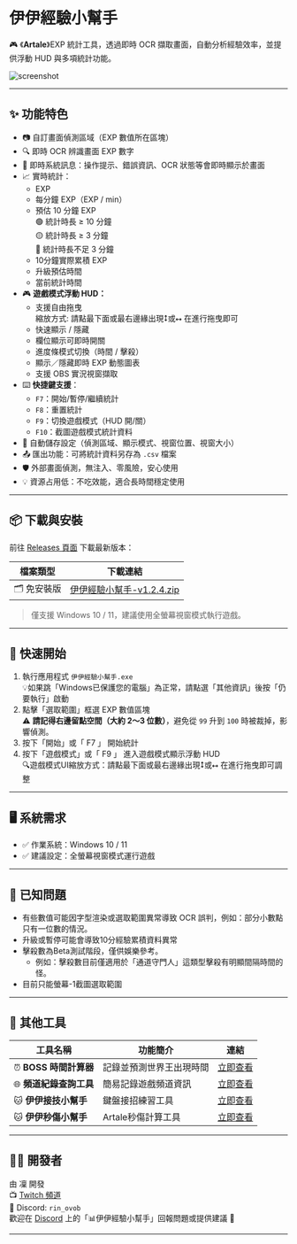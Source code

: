 # 伊伊經驗小幫手

🎮 《**Artale**》EXP 統計工具，透過即時 OCR 擷取畫面，自動分析經驗效率，並提供浮動 HUD 與多項統計功能。

![screenshot](https://cdn.discordapp.com/attachments/961270197409415282/1389219046087590060/2025-06-30_201644.png?ex=6863d28f&is=6862810f&hm=83ab4bd0c968985d81ea38e6a3df37d36b84411ff19842cb1cba70516551c5d5&)


---

## ✨ 功能特色
- 📷 自訂畫面偵測區域（EXP 數值所在區塊）
- 🔍 即時 OCR 辨識畫面 EXP 數字
- 💬 即時系統訊息：操作提示、錯誤資訊、OCR 狀態等會即時顯示於畫面
- 📈 實時統計：
  - EXP
  - 每分鐘 EXP（EXP / min）
  - 預估 10 分鐘 EXP  
    🟢 統計時長 ≥ 10 分鐘  
    🟡 統計時長 ≥ 3 分鐘  
    🔴 統計時長不足 3 分鐘 
  - 10分鐘實際累積 EXP  
  - 升級預估時間  
  - 當前統計時間
- 🎮 **遊戲模式浮動 HUD：**
  - 支援自由拖曳  
    縮放方式: 請點最下面或最右邊緣出現⭥或⭤ 在進行拖曳即可
  - 快速顯示 / 隱藏
  - 欄位顯示可即時開關
  - 進度條模式切換（時間 / 擊殺）
  - 顯示／隱藏即時 EXP 動態圖表
  - 支援 OBS 實況視窗擷取
- ⌨️ **快捷鍵支援**：
  - `F7`：開始/暫停/繼續統計  
  - `F8`：重置統計  
  - `F9`：切換遊戲模式（HUD 開/關）
  - `F10`：截圖遊戲模式統計資料
- 💾 自動儲存設定（偵測區域、顯示模式、視窗位置、視窗大小）
- 📤 匯出功能：可將統計資料另存為 `.csv` 檔案
- 🛡️ 外部畫面偵測，無注入、零風險，安心使用
- 💡 資源占用低：不吃效能，適合長時間穩定使用

---

## 📦 下載與安裝

前往 [Releases 頁面](https://github.com/Rin2ec/ee-exp-helper/releases) 下載最新版本：

| 檔案類型 | 下載連結 |
|----------|-----------|
| 🗂️ 免安裝版 | [伊伊經驗小幫手-v1.2.4.zip](https://drive.google.com/file/d/1miivXD1BX19yIbEgJG5x4cDWH3E-Ezqx/view?usp=sharing) |

> 僅支援 Windows 10 / 11，建議使用全螢幕視窗模式執行遊戲。

---

## 🚀 快速開始

1. 執行應用程式 `伊伊經驗小幫手.exe`  
   💡如果跳「Windows已保護您的電腦」為正常，請點選「其他資訊」後按「仍要執行」啟動
2. 點擊「選取範圍」框選 EXP 數值區塊  
   ⚠️ **請記得右邊留點空間（大約 2～3 位數）**，避免從 `99` 升到 `100` 時被裁掉，影響偵測。
3. 按下「開始」或「 F7 」 開始統計
4. 按下「遊戲模式」或「 F9 」 進入遊戲模式顯示浮動 HUD  
   🔍遊戲模式UI縮放方式：請點最下面或最右邊緣出現⭥或⭤ 在進行拖曳即可調整

---

## 🖥️ 系統需求

- ✅ 作業系統：Windows 10 / 11
- ✅ 建議設定：全螢幕視窗模式運行遊戲

---

## 🐞 已知問題

- 有些數值可能因字型渲染或選取範圍異常導致 OCR 誤判，例如：部分小數點只有一位數的情況。
- 升級或暫停可能會導致10分經驗累積資料異常
- 擊殺數為Beta測試階段，僅供娛樂參考。  
  - 例如：擊殺數目前僅適用於「通道守門人」這類型擊殺有明顯間隔時間的怪。
- 目前只能螢幕-1截圖選取範圍

---

## 🧩 其他工具

| 工具名稱           | 功能簡介                           | 連結 |
|--------------------|------------------------------------|------|
| ⏰ **BOSS 時間計算器** | 記錄並預測世界王出現時間               | [立即查看](https://rin2ec.github.io/ee-boss-respawn-timer/) |
| 🌐 **頻道紀錄查詢工具** | 簡易記錄遊戲頻道資訊       | [立即查看](https://rin2ec.github.io/ee-number-tool/)|
| 🐱 **伊伊接技小幫手** | 鍵盤接招練習工具  | [立即查看](https://github.com/Rin2ec/ee-combo-helper)|
| 🐱 **伊伊秒傷小幫手** | Artale秒傷計算工具  | [立即查看](https://github.com/Rin2ec/ee-dps-helper)|
---

## 🧑‍💻 開發者

由 凜 開發  
📺 [Twitch 頻道](https://twitch.tv/shiyu2615)  
💬 Discord: `rin_ovob`  
歡迎在 [Discord](https://discord.com/invite/rpnsScZWpr) 上的「📊伊伊經驗小幫手」回報問題或提供建議 🙌  

---
